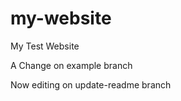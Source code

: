 # my-website
<p>My Test Website<p>
<p>A Change on example branch<p>
<p>Now editing on update-readme branch
